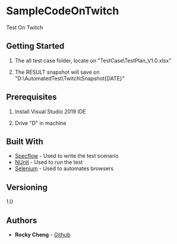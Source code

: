 # SampleCodeOnTwitch

Test On Twitch

## Getting Started

1. The all test case folder, locate on "TestCase\TestPlan_V1.0.xlsx"

2. The RESULT snapshot will save on "D:\AutomatedTest\Twitch\Snapshot\{DATE}"

## Prerequisites

1. Install Visual Studio 2019 IDE

2. Drive "D" in machine

## Built With

* [Specflow](https://specflow.org/) - Used to write the test scenario
* [NUnit](https://nunit.org/) - Used to run the test
* [Selenium](https://www.selenium.dev/) - Used to automates browsers

## Versioning

1.0

## Authors

* **Rocky Cheng** - [Github](https://github.com/rockycheng/)